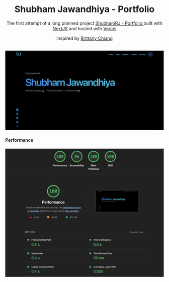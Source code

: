 <h1 align="center">
  Shubham Jawandhiya - Portfolio
</h1>
<p align="center">
  The first attempt of a long planned project <a href="https://shubhamjawandhiya.vercel.app/" target="_blank">ShubhamRJ - Portfolio </a> built with <a href="https://nextjs.org/" target="_blank">NextJS</a> and hosted with <a href="https://vercel.com/home" target="_blank">Vercel</a>
</p>
<p align="center">
Inspired by <a href="https://brittanychiang.com/">Brittany Chiang</a>
</p>
<br />
<img src="https://github.com/ShubhamRJ/personal-portfolio/blob/main/public/images/Website.png" />
<h4>Performance </h4>
<img src="https://github.com/ShubhamRJ/personal-portfolio/blob/main/public/images/Performance.png" />
